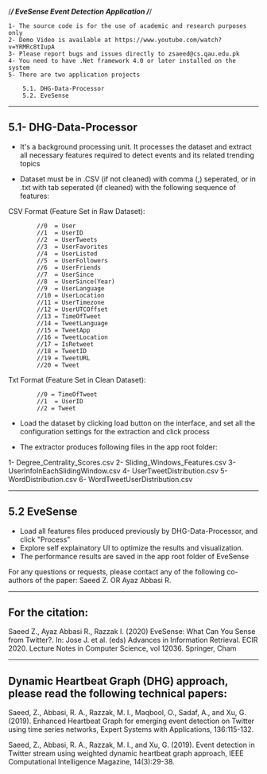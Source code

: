 	

/***********************************/
EveSense Event Detection Application
/***********************************/

	1- The source code is for the use of academic and research purposes only
	2- Demo Video is available at https://www.youtube.com/watch?v=YRMRc8tIupA
	3- Please report bugs and issues directly to zsaeed@cs.qau.edu.pk
	4- You need to have .Net framework 4.0 or later installed on the system
	5- There are two application projects

		5.1. DHG-Data-Processor
		5.2. EveSense


-----------------------
5.1- DHG-Data-Processor
-----------------------

- It's a background processing unit. It processes the dataset and extract all necessary features required to detect events and its related trending topics

- Dataset must be in .CSV (if not cleaned) with comma (,) seperated, or in .txt with tab seperated (if cleaned) with the following sequence of features:


CSV Format (Feature Set in Raw Dataset):

            //0  = User
            //1  = UserID
            //2  = UserTweets
            //3  = UserFavorites
            //4  = UserListed
            //5  = UserFollowers
            //6  = UserFriends
            //7  = UserSince
            //8  = UserSince(Year)
            //9  = UserLanguage
            //10 = UserLocation
            //11 = UserTimezone
            //12 = UserUTCOffset
            //13 = TimeOfTweet
            //14 = TweetLanguage
            //15 = TweetApp
            //16 = TweetLocation
            //17 = IsRetweet
            //18 = TweetID
            //19 = TweetURL
            //20 = Tweet
	    

Txt Format (Feature Set in Clean Dataset):

            //0 = TimeOfTweet
            //1  = UserID
            //2 = Tweet


- Load the dataset by clicking load button on the interface, and set all the configuration settings for the extraction and click process

- The extractor produces following files in the app root folder:
	
1- Degree_Centrality_Scores.csv	
2- Sliding_Windows_Features.csv
3- UserInfoInEachSlidingWindow.csv
4- UserTweetDistribution.csv
5- WordDistribution.csv
6- WordTweetUserDistribution.csv


------------------
5.2 EveSense
------------------

- Load all features files produced previously by DHG-Data-Processor, and click "Process"
- Explore self explainatory UI to optimize the results and visualization.
- The performance results are saved in the app root folder of EveSense



For any questions or requests, please contact any of the following co-authors of the paper: Saeed Z. OR Ayaz Abbasi R.


-----------------
For the citation:
-----------------

Saeed Z., Ayaz Abbasi R., Razzak I. (2020) EveSense: What Can You Sense from Twitter?. In: Jose J. et al. (eds) Advances in Information Retrieval. ECIR 2020. Lecture Notes in Computer Science, vol 12036. Springer, Cham

-----------------------------------------------------------------------------------
Dynamic Heartbeat Graph (DHG) approach, please read the following technical papers:
-----------------------------------------------------------------------------------

Saeed, Z., Abbasi, R. A., Razzak, M. I., Maqbool, O., Sadaf, A., and Xu, G. (2019). Enhanced Heartbeat Graph for emerging event detection on Twitter using time series networks, Expert Systems with Applications, 136:115-132.

Saeed, Z., Abbasi, R. A., Razzak, M. I., and Xu, G. (2019). Event detection in Twitter stream using weighted dynamic heartbeat graph approach, IEEE Computational Intelligence Magazine, 14(3):29-38.
